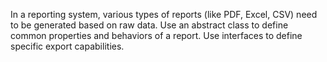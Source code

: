 In a reporting system, various types of reports (like PDF, Excel, CSV) need to be generated based on raw data. Use an
abstract class to define common properties and behaviors of a report. Use interfaces to define specific export
capabilities.